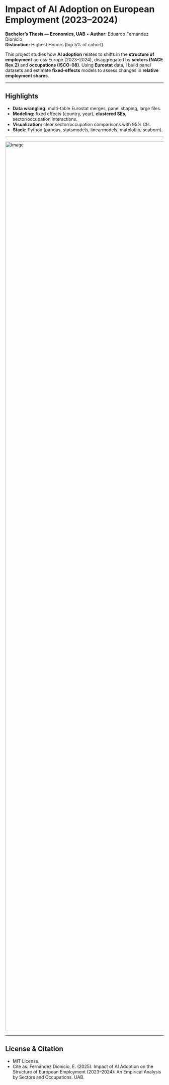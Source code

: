 # Impact of AI Adoption on European Employment (2023–2024)

**Bachelor’s Thesis — Economics, UAB** • **Author:** Eduardo Fernández Dionicio  
**Distinction:** Highest Honors (top 5% of cohort)

This project studies how **AI adoption** relates to shifts in the **structure of employment** across Europe (2023–2024), disaggregated by **sectors (NACE Rev.2)** and **occupations (ISCO-08)**. Using **Eurostat** data, I build panel datasets and estimate **fixed-effects** models to assess changes in **relative employment shares**.

---

## Highlights
- **Data wrangling:** multi-table Eurostat merges, panel shaping, large files.
- **Modeling:** fixed effects (country, year), **clustered SEs**, sector/occupation interactions.
- **Visualization:** clear sector/occupation comparisons with 95% CIs.
- **Stack:** Python (pandas, statsmodels, linearmodels, matplotlib, seaborn).

---

<img width="2000" height="2831" alt="image" src="https://github.com/user-attachments/assets/c3bbe8fb-14b0-4b84-a5ab-d0d25f64ed76" />

---

## License & Citation
- MIT License.
- Cite as: Fernández Dionicio, E. (2025). Impact of AI Adoption on the Structure of European Employment (2023–2024): An Empirical Analysis by Sectors and Occupations. UAB.
